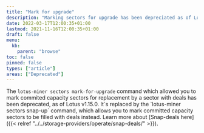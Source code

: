 ```yaml
---
title: "Mark for upgrade"
description: "Marking sectors for upgrade has been depreciated as of Lotus v1.15.0"
date: 2022-03-17T12:00:35+01:00
lastmod: 2021-11-16T12:00:35+01:00
draft: false
menu:
  kb:
    parent: "browse"
toc: false
pinned: false
types: ["article"]
areas: ["Deprecated"]
---
```


The `lotus-miner sectors mark-for-upgrade` command which allowed you to mark commited capacity sectors for replacement by a sector with deals has been deprecated, as of Lotus v1.15.0. It´s replaced by the `lotus-miner sectors snap-up´ command, which allows you to mark committed capacity sectors to be filled with deals instead. Learn more about [Snap-deals here]({{< relref "../../storage-providers/operate/snap-deals/" >}}).